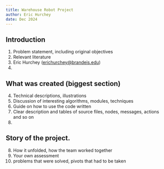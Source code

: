 ```yaml
---
title: Warehouse Robot Project
author: Eric Hurchey
date: Dec 2024
---
```

## Introduction
1. Problem statement, including original objectives
2. Relevant literature
3. Eric Hurchey (erichurchey@brandeis.edu)
4. 
## What was created (**biggest section**)
4. Technical descriptions, illustrations
5. Discussion of interesting algorithms, modules, techniques
6. Guide on how to use the code written
7. Clear description and tables of source files, nodes, messages, actions and so on
8. 
## Story of the project. 
8. How it unfolded, how the team worked together
9. Your own assessment
10. problems that were solved, pivots that had to be taken
